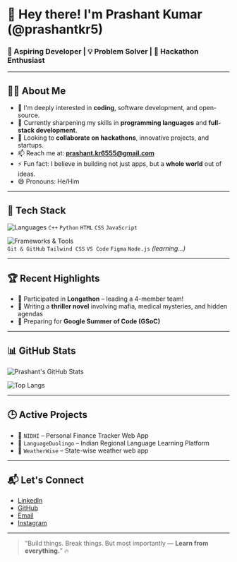 # 👋 Hey there! I'm Prashant Kumar (@prashantkr5)

### 🚀 Aspiring Developer | 💡 Problem Solver | 🎯 Hackathon Enthusiast

---

## 🙋‍♂️ About Me

- 👀 I'm deeply interested in **coding**, software development, and open-source.
- 🌱 Currently sharpening my skills in **programming languages** and **full-stack development**.
- 💞️ Looking to **collaborate on hackathons**, innovative projects, and startups.
- 📫 Reach me at: **prashant.kr6555@gmail.com**
- ⚡ Fun fact: I believe in building not just apps, but a **whole world** out of ideas.
- 😄 Pronouns: He/Him

---

## 🧰 Tech Stack

![Languages](https://img.shields.io/badge/-Languages-blue?style=for-the-badge)
`C++` `Python` `HTML` `CSS` `JavaScript`

![Frameworks & Tools](https://img.shields.io/badge/-Tools%20&%20Frameworks-green?style=for-the-badge)  
`Git & GitHub` `Tailwind CSS` `VS Code` `Figma` `Node.js` *(learning...)*

---

## 🏆 Recent Highlights

- 🥇 Participated in **Longathon** – leading a 4-member team!
- 📘 Writing a **thriller novel** involving mafia, medical mysteries, and hidden agendas
- 🎯 Preparing for **Google Summer of Code (GSoC)**

---

## 📊 GitHub Stats

![Prashant's GitHub Stats](https://github-readme-stats.vercel.app/api?username=prashantkr5&show_icons=true&theme=radical)

![Top Langs](https://github-readme-stats.vercel.app/api/top-langs/?username=prashantkr5&layout=compact&theme=tokyonight)

---

## 🕒 Active Projects

- 🚧 `NIDHI` – Personal Finance Tracker Web App  
- 💬 `LanguageDuolingo` – Indian Regional Language Learning Platform  
- 🏫 `WeatherWise` – State-wise weather web app

---

## 📬 Let's Connect

- [LinkedIn](https://www.linkedin.com/in/prashant-kumar-pathak-701863313/)
- [GitHub](https://github.com/prashantkr5)
- [Email](mailto:prashant.kr6555@gmail.com)
- [Instagram]()

---

> “Build things. Break things. But most importantly — **Learn from everything.**” 🔥

